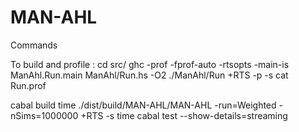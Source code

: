 # MAN-AHL
Commands

To build and profile :
cd src/
ghc -prof -fprof-auto -rtsopts -main-is ManAhl.Run.main ManAhl/Run.hs -O2
./ManAhl/Run +RTS -p -s
cat Run.prof 


cabal build
time ./dist/build/MAN-AHL/MAN-AHL -run=Weighted -nSims=1000000 +RTS -s
time cabal test --show-details=streaming

